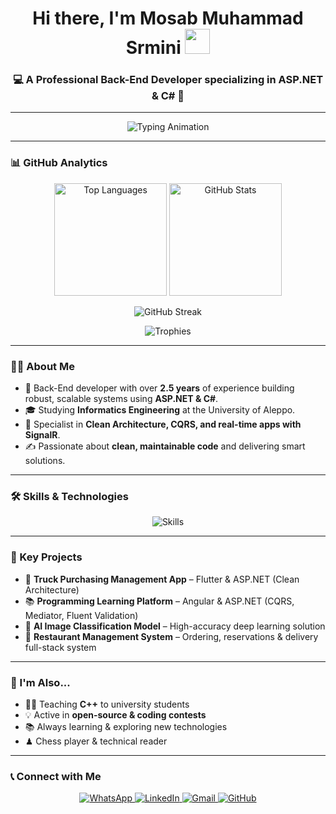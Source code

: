 <h1 align="center">
  Hi there, I'm Mosab Muhammad Srmini
  <img src="https://media.giphy.com/media/hvRJCLFzcasrR4ia7z/giphy.gif" width="40">
</h1>
<h3 align="center">💻 A Professional Back-End Developer specializing in ASP.NET & C# 🚀</h3>

---

<!-- Animated Typing Intro -->
<p align="center">
  <img src="https://readme-typing-svg.demolab.com?font=Fira+Code&size=22&duration=2500&pause=1000&color=00C2FF&center=true&vCenter=true&width=600&lines=Back-End+Developer;ASP.NET+%7C+C%23+Specialist;Clean+Architecture+Advocate;SignalR+%7C+Real-Time+Apps;Lifelong+Learner+%7C+Problem+Solver" alt="Typing Animation">
</p>

---

### 📊 GitHub Analytics

<p align="center">
  <img src="https://github-readme-stats.vercel.app/api/top-langs?username=Mosab-Mohmead-Srmini&show_icons=true&locale=en&layout=compact&theme=tokyonight&hide_border=true" height="180" alt="Top Languages" />
  <img src="https://github-readme-stats.vercel.app/api?username=Mosab-Mohmead-Srmini&show_icons=true&locale=en&theme=tokyonight&hide_border=true" height="180" alt="GitHub Stats" />
</p>

<p align="center">
  <img src="https://github-readme-streak-stats.herokuapp.com/?user=Mosab-Mohmead-Srmini&theme=tokyonight&hide_border=true" alt="GitHub Streak" />
</p>

<p align="center">
  <img src="https://github-profile-trophy.vercel.app/?username=Mosab-Mohmead-Srmini&theme=algolia&no-frame=true&row=1&column=7" alt="Trophies" />
</p>

---

### 👨‍💻 About Me  

* 🚀 Back-End developer with over **2.5 years** of experience building robust, scalable systems using **ASP.NET & C#**.  
* 🎓 Studying **Informatics Engineering** at the University of Aleppo.  
* 🔧 Specialist in **Clean Architecture, CQRS, and real-time apps with SignalR**.  
* ✍ Passionate about **clean, maintainable code** and delivering smart solutions.  

---

### 🛠 Skills & Technologies  

<p align="center">
  <img src="https://img.shields.io/badge/C%23-239120?style=for-the-badge&logo=c-sharp&logoColor=white" alt="Skills" />
</p>

---

### 🚀 Key Projects  

- 🛒 **Truck Purchasing Management App** – Flutter & ASP.NET (Clean Architecture)  
- 📚 **Programming Learning Platform** – Angular & ASP.NET (CQRS, Mediator, Fluent Validation)  
- 🤖 **AI Image Classification Model** – High-accuracy deep learning solution  
- 🍴 **Restaurant Management System** – Ordering, reservations & delivery full-stack system  

---

### 🌱 I'm Also...  

- 👨‍🏫 Teaching **C++** to university students  
- 💡 Active in **open-source & coding contests**  
- 📚 Always learning & exploring new technologies  
- ♟ Chess player & technical reader  

---

### 📞 Connect with Me  

<p align="center">
  <a href="https://wa.me/963952824261" target="_blank">
    <img src="https://img.shields.io/badge/WhatsApp-25D366?style=for-the-badge&logo=whatsapp&logoColor=white" alt="WhatsApp">
  </a>
  <a href="https://www.linkedin.com/in/mosab-srmini" target="_blank">
    <img src="https://img.shields.io/badge/LinkedIn-0A66C2?style=for-the-badge&logo=linkedin&logoColor=white" alt="LinkedIn">
  </a>
  <a href="mailto:mosabsrmini200@gmail.com">
    <img src="https://img.shields.io/badge/Gmail-D14836?style=for-the-badge&logo=gmail&logoColor=white" alt="Gmail">
  </a>
  <a href="https://github.com/Mosab-Mohmead-Srmini">
    <img src="https://img.shields.io/badge/GitHub-181717?style=for-the-badge&logo=github&logoColor=white" alt="GitHub">
  </a>
</p>
